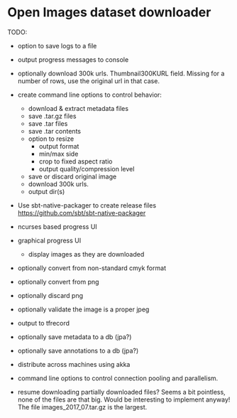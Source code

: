# Open Images dataset downloader

TODO:
* option to save logs to a file
* output progress messages to console
* optionally download 300k urls. Thumbnail300KURL field. Missing for a number of rows, use the original url in that case.
* create command line options to control behavior:
    * download & extract metadata files
    * save .tar.gz files
    * save .tar files
    * save .tar contents
    * option to resize
        * output format
        * min/max side
        * crop to fixed aspect ratio
        * output quality/compression level
    * save or discard original image
    * download 300k urls.
    * output dir(s)
* Use sbt-native-packager to create release files https://github.com/sbt/sbt-native-packager

* ncurses based progress UI
* graphical progress UI
    * display images as they are downloaded
* optionally convert from non-standard cmyk format
* optionally convert from png
* optionally discard png
* optionally validate the image is a proper jpeg

* output to tfrecord
* optionally save metadata to a db (jpa?)
* optionally save annotations to a db (jpa?)
* distribute across machines using akka
* command line options to control connection pooling and parallelism.
* resume downloading partially downloaded files? Seems a bit pointless, none of the files are that big. Would be interesting to implement anyway! The file images_2017_07.tar.gz is the largest.
